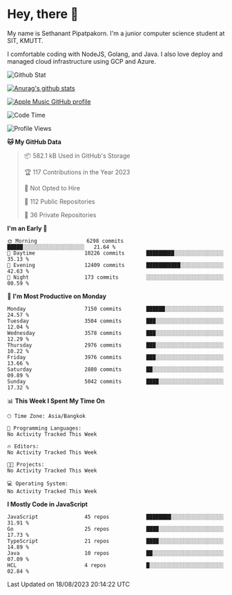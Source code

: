 # Hey, there 🙌
My name is Sethanant Pipatpakorn. I'm a junior computer science student at SIT, KMUTT.

I comfortable coding with NodeJS, Golang, and Java. I also love deploy and managed cloud infrastructure using GCP and Azure.

![Github Stat](https://github-profile-summary-cards.vercel.app/api/cards/profile-details?username=thetkpark&theme=dracula)

[![Anurag's github stats](https://github-readme-stats.vercel.app/api?username=thetkpark&count_private=true&show_icons=true&theme=tokyonight)](https://github.com/anuraghazra/github-readme-stats)

[![Apple Music GitHub profile](https://apple-music-github-profile.rayriffy.com/theme/light.svg?uid=000347.6120fcbefcb74cd59d65c108cc315787.1333)](https://github.com/rayriffy/apple-music-github-profile)

<!--START_SECTION:waka-->
![Code Time](http://img.shields.io/badge/Code%20Time-1%2C017%20hrs%206%20mins-blue)

![Profile Views](http://img.shields.io/badge/Profile%20Views-0-blue)

**🐱 My GitHub Data** 

> 📦 582.1 kB Used in GitHub's Storage 
 > 
> 🏆 117 Contributions in the Year 2023
 > 
> 🚫 Not Opted to Hire
 > 
> 📜 112 Public Repositories 
 > 
> 🔑 36 Private Repositories 
 > 
**I'm an Early 🐤** 

```text
🌞 Morning                6298 commits        █████░░░░░░░░░░░░░░░░░░░░   21.64 % 
🌆 Daytime                10226 commits       █████████░░░░░░░░░░░░░░░░   35.13 % 
🌃 Evening                12409 commits       ███████████░░░░░░░░░░░░░░   42.63 % 
🌙 Night                  173 commits         ░░░░░░░░░░░░░░░░░░░░░░░░░   00.59 % 
```
📅 **I'm Most Productive on Monday** 

```text
Monday                   7150 commits        ██████░░░░░░░░░░░░░░░░░░░   24.57 % 
Tuesday                  3504 commits        ███░░░░░░░░░░░░░░░░░░░░░░   12.04 % 
Wednesday                3578 commits        ███░░░░░░░░░░░░░░░░░░░░░░   12.29 % 
Thursday                 2976 commits        ███░░░░░░░░░░░░░░░░░░░░░░   10.22 % 
Friday                   3976 commits        ███░░░░░░░░░░░░░░░░░░░░░░   13.66 % 
Saturday                 2880 commits        ██░░░░░░░░░░░░░░░░░░░░░░░   09.89 % 
Sunday                   5042 commits        ████░░░░░░░░░░░░░░░░░░░░░   17.32 % 
```


📊 **This Week I Spent My Time On** 

```text
🕑︎ Time Zone: Asia/Bangkok

💬 Programming Languages: 
No Activity Tracked This Week

🔥 Editors: 
No Activity Tracked This Week

🐱‍💻 Projects: 
No Activity Tracked This Week

💻 Operating System: 
No Activity Tracked This Week
```

**I Mostly Code in JavaScript** 

```text
JavaScript               45 repos            ████████░░░░░░░░░░░░░░░░░   31.91 % 
Go                       25 repos            ████░░░░░░░░░░░░░░░░░░░░░   17.73 % 
TypeScript               21 repos            ████░░░░░░░░░░░░░░░░░░░░░   14.89 % 
Java                     10 repos            ██░░░░░░░░░░░░░░░░░░░░░░░   07.09 % 
HCL                      4 repos             █░░░░░░░░░░░░░░░░░░░░░░░░   02.84 % 
```




 Last Updated on 18/08/2023 20:14:22 UTC
<!--END_SECTION:waka-->
